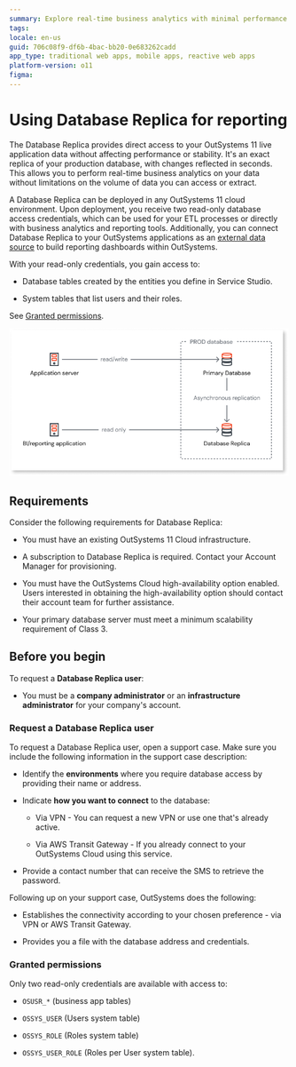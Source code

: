 ```yaml
---
summary: Explore real-time business analytics with minimal performance impact using Database Replica in OutSystems 11 (O11).
tags:
locale: en-us
guid: 706c08f9-df6b-4bac-bb20-0e683262cadd
app_type: traditional web apps, mobile apps, reactive web apps
platform-version: o11
figma:
---
```


# Using Database Replica for reporting

The Database Replica provides direct access to your OutSystems 11 live application data without affecting performance or stability. It's an exact replica of your production database, with changes reflected in seconds. This allows you to perform real-time business analytics on your data without limitations on the volume of data you can access or extract.

A Database Replica can be deployed in any OutSystems 11 cloud environment. Upon deployment, you receive two read-only database access credentials, which can be used for your ETL processes or directly with business analytics and reporting tools. Additionally, you can connect Database Replica to your OutSystems applications as an [external data source](../integration-with-systems/external-database/intro.md) to build reporting dashboards within OutSystems.

With your read-only credentials, you gain access to:

* Database tables created by the entities you define in Service Studio.

* System tables that list users and their roles.

See [Granted permissions](#granted-permissions).

![Diagram showing the data flow from the primary database to the database replica with read/write access for the application server and read-only access for the BI/reporting application.](images/database-replica-diag.png "Database Replica Diagram")

## Requirements

Consider the following requirements for Database Replica:

* You must have an existing OutSystems 11 Cloud infrastructure.

* A subscription to Database Replica is required. Contact your Account Manager for provisioning.

* You must have the OutSystems Cloud high-availability option enabled. Users interested in obtaining the high-availability option should contact their account team for further assistance.

* Your primary database server must meet a minimum scalability requirement of Class 3.

## Before you begin

To request a **Database Replica user**:

* You must be a **company administrator** or an **infrastructure administrator** for your company's account.

### Request a Database Replica user

To request a Database Replica user, open a support case. Make sure you include the following information in the support case description:

* Identify the **environments** where you require database access by providing their name or address.

* Indicate **how you want to connect** to the database:

  * Via VPN - You can request a new VPN or use one that's already active.

  * Via AWS Transit Gateway - If you already connect to your OutSystems Cloud using this service.

* Provide a contact number that can receive the SMS to retrieve the password.

Following up on your support case, OutSystems does the following:

* Establishes the connectivity according to your chosen preference - via VPN or AWS Transit Gateway.

* Provides you a file with the database address and credentials.

### Granted permissions

Only two read-only credentials are available with access to:

* ```OSUSR_*``` (business app tables)

* ```OSSYS_USER``` (Users system table)

* ```OSSYS_ROLE``` (Roles system table)

* ```OSSYS_USER_ROLE``` (Roles per User system table).
